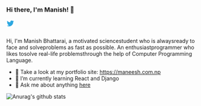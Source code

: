 ### Hi there, I'm Manish! 👋


<a href="https://twitter.com/mni_shh">
  <img align="left" alt="Manish Bhattarai | Twitter" width="21px" src="https://raw.githubusercontent.com/nepalikingpin/nepalikingpin/master/assets/twitter.svg" />
</a>

<br />
<br />

Hi, I'm Manish Bhattarai, a motivated sciencestudent who is alwaysready to face and solveproblems as fast as possible. An enthusiastprogrammer who likes tosolve real-life problemsthrough the help of Computer Programming
Language.


- :100: Take a look at my portfolio site: https://maneesh.com.np
- 🌱 I’m currently learning React and Django
- 💬 Ask me about anything [here](https://twitter.com/mni_shh)


![Anurag's github stats](https://github-readme-stats.vercel.app/api?username=nepalikingpin&show_icons=true)